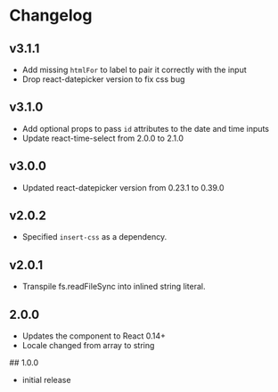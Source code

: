 # Changelog

## v3.1.1
- Add missing `htmlFor` to label to pair it correctly with the input
- Drop react-datepicker version to fix css bug

## v3.1.0
- Add optional props to pass `id` attributes to the date and time inputs
- Update react-time-select from 2.0.0 to 2.1.0

## v3.0.0

- Updated react-datepicker version from 0.23.1 to 0.39.0

## v2.0.2

- Specified `insert-css` as a dependency.

## v2.0.1

- Transpile fs.readFileSync into inlined string literal.

## 2.0.0

- Updates the component to React 0.14+
- Locale changed from array to string

## 1.0.0

- initial release
